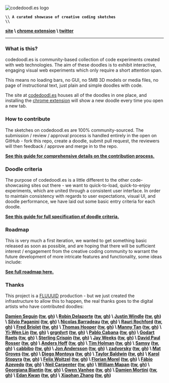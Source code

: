 ![codedoodl.es logo](http://assets.codedoodl.es/readme_logo.png?1)

<code>**\\\\ A curated showcase of creative coding sketches \\\\**</code>

**[site](http://codedoodl.es) \\ [chrome extension](https://chrome.google.com/webstore/detail/codedoodles/hhfnbfhcojlgbojpphigjibpjkccfikh) \\ [twitter](http://twitter.com/codedoodl_es)**

___

### What is this?

codedoodl.es is community-based collection of code experiments created with web technologies. The aim of these doodles is to exhibit interactive, engaging visual web experiments which only require a short attention span.

This means no loading bars, no GUI, no 5MB 3D models or media files, no page of instructional text, just plain and simple doodles with code.

The site at [codedoodl.es](http://codedoodl.es) houses all of the doodles in one place, and installing the [chrome extension](https://chrome.google.com/webstore/detail/codedoodles/hhfnbfhcojlgbojpphigjibpjkccfikh) will show a new doodle every time you open a new tab.

### How to contribute

The sketches on codedoodl.es are 100% community-sourced. The submission / review / approval process is handled entirely in the open on GitHub - fork this repo, create a doodle, submit pull request, the reviewers will then feedback / approve and merge in to the repo.

**[See this guide for comprehensive details on the contribution process.](docs/contributing.md)**

### Doodle criteria

The purpose of codedoodl.es is a little different to the other code-showcasing sites out there - we want to quick-to-load, quick-to-enjoy experiments, which are united through a consistent user interface. In order to maintain consistency with regards to user expectations, visual UI, and doodle performance, we have laid out some basic entry criteria for each doodle.

**[See this guide for full specification of doodle criteria.](docs/criteria.md)**

### Roadmap

This is very much a first iteration, we wanted to get something basic released as soon as possible, and are hoping that there will be sufficient interest / engagement from the creative coding community to warrant the future development of more intricate features and functionality, some ideas include:

**[See full roadmap here.](docs/roadmap.md)**

### Thanks

This project is a [FLUUUID](http://FLUUU.ID) production - but we just created the infrastructure to allow this to happen, the real thanks goes to the digital artists who have contributed doodles:

**[Damien Seguin](http://dmnsgn.me/) ([tw](http://twitter.com/dmnsgn), [gh](http://github.com/dmnsgn)) \ [Robin Delaporte](http://robindelaporte.fr) ([tw](http://twitter.com/not__robin), [gh](http://github.com/robin-dela)) \ [Justin Windle](http://soulwire.co.uk) ([tw](http://twitter.com/soulwire), [gh](http://github.com/soulwire)) \ [Silvio Paganini](http://s2paganini.com) ([tw](http://twitter.com/silviopaganini), [gh](http://github.com/silviopaganini)) \ [Nicolas Barradeau](http://www.barradeau.com) ([tw](http://twitter.com/nicoptere), [gh](http://github.com/nicoptere)) \ [Rauri Rochford](http://www.esquemedia.com) ([tw](http://twitter.com/raurir), [gh](http://github.com/raurir)) \ [Fred Briolet](http://fredericbriolet.com/) ([tw](http://twitter.com/fredbriolet), [gh](http://github.com/FredericBriolet)) \ [Thomas Hooper](http://www.stainlessvision.com/) ([tw](http://twitter.com/tdhooper), [gh](http://github.com/tdhooper)) \ [Manny Tan](http://uncontrol.com) ([tw](http://twitter.com/mannytan), [gh](http://github.com/mannytan)) \ [Yi-Wen Lin](http://blog.bongiovi.tw/) ([tw](http://twitter.com/yiwen_lin), [gh](http://github.com/yiwenl)) \ [grgrdvrt](http://www.grgrdvrt.com) ([tw](http://twitter.com/grgrdvrt), [gh](http://github.com/grgrdvrt)) \ [Pablo Cabana](http://caostar.com/thoughts/) ([tw](http://twitter.com/pablocabana), [gh](http://github.com/caostar)) \ [Godart Raets](http://www.gdart.be/intro.html) ([tw](http://twitter.com/SirSmoooth), [gh](http://github.com/SirGodart)) \ [Sterling Crispin](http://www.sterlingcrispin.com) ([tw](http://twitter.com/sterlingcrispin), [gh](http://github.com/sterlingcrispin)) \ [Jay Weeks](http://jayweeks.com) ([tw](http://twitter.com/jpweeks), [gh](http://github.com/jpweeks)) \ [David Paul Rosser](http://ivxvixviii.io) ([tw](http://twitter.com/ivxvixviii), [gh](http://github.com/ivxvixviii)) \ [Anders Hoff](http://inconvergent.net) ([tw](http://twitter.com/inconvergent), [gh](http://github.com/inconvergent)) \ [Tim Holman](http://tholman.com) ([tw](http://twitter.com/twholman), [gh](http://github.com/tholman)) \ [Samsy](http://samsy.ninja) ([tw](http://twitter.com/Samsyyyy), [gh](http://github.com/Samsy)) \ [cabbibo](http://cabbi.bo) ([tw](http://twitter.com/cabbibo), [gh](http://github.com/cabbibo)) \ [Jon Andersson](http://jonandersson.se) ([tw](http://twitter.com/andersson_jon), [gh](http://github.com/j0n)) \ [zadvorsky](http://www.zadvorsky.com) ([tw](http://twitter.com/zadvorsky), [gh](http://github.com/zadvorsky)) \ [Mat Groves](http://www.goodboydigital.com/) ([tw](http://twitter.com/doormat23), [gh](http://github.com/GoodBoyDigital)) \ [Diego Montoya](http://www.diego-montoya.com) ([tw](http://twitter.com/diego_montoya_), [gh](http://github.com/montoyadiego)) \ [Taylor Baldwin](https://tbaldw.in) ([tw](http://twitter.com/taylorbaldwin), [gh](http://github.com/rolyatmax)) \ [Karol Stopyra](http://stopyransky.com) ([tw](http://twitter.com/stopyransky), [gh](http://github.com/stopyransky)) \ [Felix Woitzel](http://www.cake23.de) ([tw](http://twitter.com/Flexi23), [gh](http://github.com/Flexi23)) \ [Florian Morel](http://ayamflow.fr) ([tw](http://twitter.com/ayamflow), [gh](http://github.com/ayamflow)) \ [Fábio Azevedo](http://icantcontrolmyego.net) ([tw](http://twitter.com/naso), [gh](http://github.com/naso)) \ [Neil Carpenter](http://neilcarpenter.com) ([tw](http://twitter.com/neilcarpenter), [gh](http://github.com/neilcarpenter)) \ [William Mapan](http://wllmpn.com/) ([tw](http://twitter.com/williamapan), [gh](http://github.com/williamapan)) \ [Georgiana Blantin](http://codepen.io/giana/) ([tw](http://twitter.com/gianablantin), [gh](http://github.com/GianaB)) \ [Gwen Vanhee](http://nocomputer.be) ([tw](http://twitter.com/wearenocomputer), [gh](http://github.com/gwenvanhee)) \ [Damien Mortini](http://damienmortini.me.uk) ([tw](http://twitter.com/d_m_m_n_), [gh](http://github.com/dmmn)) \ [Edan Kwan](http://www.edankwan.com/) ([tw](http://twitter.com/edankwan), [gh](http://github.com/edankwan)) \ [Xiaohan Zhang](http://www.hellochar.com/) ([tw](http://twitter.com/hellocharlien), [gh](http://github.com/hellochar))**